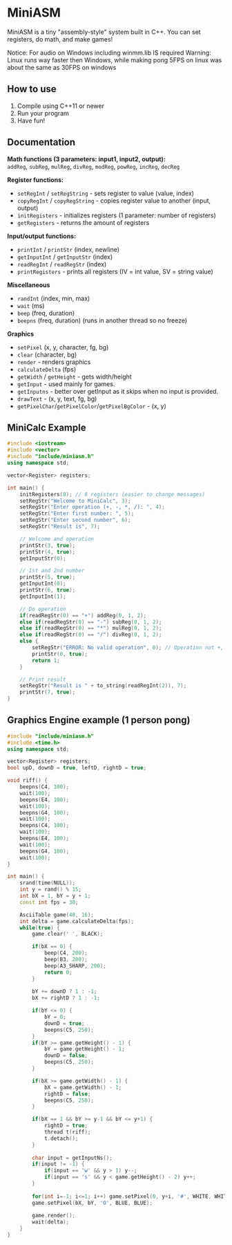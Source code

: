 # MiniASM

MiniASM is a tiny "assembly-style" system built in C++. You can set registers, do math, and make games!

Notice: For audio on Windows including winmm.lib IS required
Warning: Linux runs way faster then Windows, while making pong 5FPS on linux was about the same as 30FPS on windows

## How to use
1. Compile using C++11 or newer
2. Run your program
3. Have fun!

## Documentation

**Math functions (3 parameters: input1, input2, output):**  
`addReg`, `subReg`, `mulReg`, `divReg`, `modReg`, `powReg`, `incReg`, `decReg`

**Register functions:**  
- `setRegInt` / `setRegString` - sets register to value (value, index)  
- `copyRegInt` / `copyRegString` - copies register value to another (input, output)  
- `initRegisters` - initializes registers (1 parameter: number of registers)  
- `getRegisters` - returns the amount of registers  

**Input/output functions:**  
- `printInt` / `printStr` (index, newline)  
- `getInputInt` / `getInputStr` (index)  
- `readRegInt` / `readRegStr` (index)  
- `printRegisters` - prints all registers (IV = int value, SV = string value)

**Miscellaneous**
- `randInt` (index, min, max)
- `wait` (ms)
- `beep` (freq, duration)
- `beepns` (freq, duration) (runs in another thread so no freeze)

**Graphics**
- `setPixel` (x, y, character, fg, bg)
- `clear` (character, bg)
- `render` - renders graphics
- `calculateDelta` (fps)
- `getWidth` / `getHeight` - gets width/height
- `getInput` - used mainly for games.
- `getInputns` - better over getInput as it skips when no input is provided.
- `drawText` - (x, y, text, fg, bg)
- `getPixelChar`/`getPixelColor`/`getPixelBgColor` - (x, y)

## MiniCalc Example

```cpp
#include <iostream>
#include <vector>
#include "include/miniasm.h"
using namespace std;

vector<Register> registers;

int main() {
    initRegisters(8); // 8 registers (easier to change messages)
    setRegStr("Welcome to MiniCalc", 3);
    setRegStr("Enter operation (+, -, *, /): ", 4);
    setRegStr("Enter first number: ", 5);
    setRegStr("Enter second number", 6);
    setRegStr("Result is", 7);

    // Welcome and operation
    printStr(3, true);
    printStr(4, true);
    getInputStr(0);

    // 1st and 2nd number
    printStr(5, true);
    getInputInt(0);
    printStr(6, true);
    getInputInt(1);

    // Do operation
    if(readRegStr(0) == "+") addReg(0, 1, 2);
    else if(readRegStr(0) == "-") subReg(0, 1, 2);
    else if(readRegStr(0) == "*") mulReg(0, 1, 2);
    else if(readRegStr(0) == "/") divReg(0, 1, 2);
    else {
        setRegStr("ERROR: No valid operation", 0); // Operation not +, -, * or /
        printStr(0, true);
        return 1;
    }

    // Print result
    setRegStr("Result is " + to_string(readRegInt(2)), 7);
    printStr(7, true);
}
```

## Graphics Engine example (1 person pong)

```cpp
#include "include/miniasm.h"
#include <time.h>
using namespace std;

vector<Register> registers;
bool upD, downD = true, leftD, rightD = true;

void riff() {
    beepns(C4, 100);
    wait(100);
    beepns(E4, 100);
    wait(100);
    beepns(G4, 100);
    wait(100);
    beepns(C4, 100);
    wait(100);
    beepns(E4, 100);
    wait(100);
    beepns(G4, 100);
    wait(100);
}

int main() {
    srand(time(NULL));
    int y = rand() % 15;
    int bX = 1, bY = y + 1;
    const int fps = 30;

    AsciiTable game(48, 16);
    int delta = game.calculateDelta(fps);
    while(true) {
        game.clear(' ', BLACK);

        if(bX == 0) {
            beep(C4, 200); 
            beep(B3, 200); 
            beep(A3_SHARP, 200); 
            return 0;
        }
        
        bY += downD ? 1 : -1;
        bX += rightD ? 1 : -1;

        if(bY <= 0) {
            bY = 0; 
            downD = true; 
            beepns(C5, 250);
        }
        if(bY >= game.getHeight() - 1) {
            bY = game.getHeight() - 1; 
            downD = false; 
            beepns(C5, 250);
        }

        if(bX >= game.getWidth() - 1) {
            bX = game.getWidth() - 1; 
            rightD = false; 
            beepns(C5, 250);
        }

        if(bX == 1 && bY >= y-1 && bY <= y+1) {
            rightD = true;
            thread t(riff);
            t.detach();
        }
        
        char input = getInputNs();
        if(input != -1) {
            if(input == 'w' && y > 1) y--;
            if(input == 's' && y < game.getHeight() - 2) y++;
        }
        
        for(int i=-1; i<=1; i++) game.setPixel(0, y+i, '#', WHITE, WHITE);
        game.setPixel(bX, bY, 'O', BLUE, BLUE);
        
        game.render();
        wait(delta);
    }
}
```